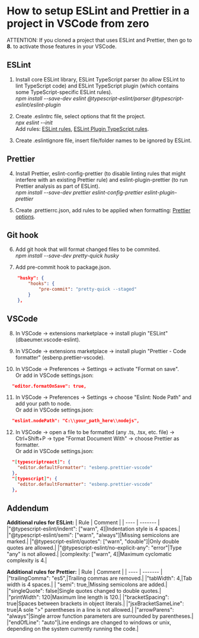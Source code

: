 # How to setup ESLint and Prettier in a project in VSCode from zero
ATTENTION: If you cloned a project that uses ESLint and Prettier, then go to **8.** to activate those features in your VSCode.

## ESLint

1. Install core ESLint library, ESLint TypeScript parser (to allow ESLint to lint TypeScript code) and ESLint TypeScript plugin (which contains some TypeScript-specific ESLint rules).<br>
*npm install --save-dev eslint @typescript-eslint/parser @typescript-eslint/eslint-plugin*

2. Create .eslintrc file, select options that fit the project.<br>
*npx eslint --init*<br>
Add rules: [ESLint rules](https://eslint.org/docs/rules/), [ESLint Plugin TypeScript rules](https://github.com/typescript-eslint/typescript-eslint/tree/master/packages/eslint-plugin#supported-rules).

3. Create .eslintignore file, insert file/folder names to be ignored by ESLint.

## Prettier

4. Install Prettier, eslint-config-prettier (to disable linting rules that might interfere with an existing Prettier rule) and eslint-plugin-prettier (to run Prettier analysis as part of ESLint).<br>
*npm install --save-dev prettier eslint-config-prettier eslint-plugin-prettier*

5. Create .prettierrc.json, add rules to be applied when formatting: [Prettier options](https://prettier.io/docs/en/options.html).

## Git hook

6. Add git hook that will format changed files to be commited.<br>
*npm install --save-dev pretty-quick husky*

7. Add pre-commit hook to package.json.<br>
```json
    "husky": {
        "hooks": {
            "pre-commit": "pretty-quick --staged"
        }
    },
```

## VSCode

8. In VSCode -> extensions marketplace -> install plugin "ESLint" (dbaeumer.vscode-eslint).

9. In VSCode -> extensions marketplace -> install plugin "Prettier - Code formatter" (esbenp.prettier-vscode).

10. In VSCode -> Preferences -> Settings -> activate "Format on save".<br>
Or add in VSCode settings.json:
```json
  "editor.formatOnSave": true,
```

11. In VSCode -> Preferences -> Settings -> choose "Eslint: Node Path" and add your path to node.<br>
Or add in VSCode settings.json:
```json
  "eslint.nodePath": "C:\\your_path_here\\nodejs",
```

12. In VSCode -> open a file to be formatted (any .ts, .tsx, etc. file) -> Ctrl+Shift+P -> type "Format Document With" -> choose Prettier as formatter.<br>
Or add in VSCode settings.json:
```json
  "[typescriptreact]": {
    "editor.defaultFormatter": "esbenp.prettier-vscode"
  },
  "[typescript]": {
    "editor.defaultFormatter": "esbenp.prettier-vscode"
  },
```

## Addendum

**Additional rules for ESLint:**
| Rule | Comment |
| ---- | ------- |
|"@typescript-eslint/indent": ["warn", 4]|Indentation style is 4 spaces.|
|"@typescript-eslint/semi": ["warn", "always"]|Missing semicolons are marked.|
|"@typescript-eslint/quotes": ["warn", "double"]|Only double quotes are allowed.|
|"@typescript-eslint/no-explicit-any": "error"|Type "any" is not allowed.|
|complexity: ["warn", 4]|Maximum cyclomatic complexity is 4.|

**Additional rules for Prettier:**
| Rule | Comment |
| ---- | ------- |
|"trailingComma": "es5",|Trailing commas are removed.|
|"tabWidth": 4,|Tab width is 4 spaces.|
| "semi": true,|Missing semicolons are added.|
|"singleQuote": false|Single quotes changed to double quotes.|
|"printWidth": 120|Maximum line length is 120.|
|"bracketSpacing": true|Spaces between brackets in object literals.|
|"jsxBracketSameLine": true|A sole ">" parentheses in a line is not allowed.|
|"arrowParens": "always"|Single arrow function parameters are surrounded by parentheses.|
|"endOfLine": "auto"|Line endings are changed to windows or unix, depending on the system currently running the code.|
